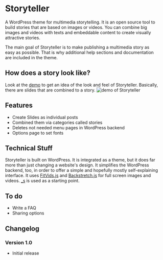Storyteller
===========

A WordPress theme for multimedia storytelling. It is an open source tool to build stories that are based on images or videos. You can combine big images and videos with texts and embeddable content to create visually attractive stories. 

The main goal of Storyteller is to make publishing a multimedia story as easy as possible. That is why additional help sections and documentation are included in the theme.

## How does a story look like?
Look at the [demo](http://storyteller.katharinabrunner.de/demo) to get an idea of the look and feel of Storyteller. Basically, there are slides that are combined to a story.
![demo of Storyteller](http://storyteller.katharinabrunner.de/static/demo.jpg)

## Features
* Create Slides as individual posts
* Combined them via categories called stories
* Deletes not needed menu pages in WordPress backend
* Options page to set fonts

## Technical Stuff
Storyteller is built on WordPress. It is integrated as a theme, but it does far more than just changing a website's design. It simplifies the WordPress backend, too, in order to offer a simple and hopefully mostly self-explaining interface. It uses [FitVids.js](https://github.com/davatron5000/FitVids.js) and [Backstretch.js](https://github.com/srobbin/jquery-backstretch) for full screen images and videos. [_s](https://github.com/Automattic/_s) is used as a starting point.

## To do

* Write a FAQ
* Sharing options

## Changelog
### Version 1.0
* Initial release


